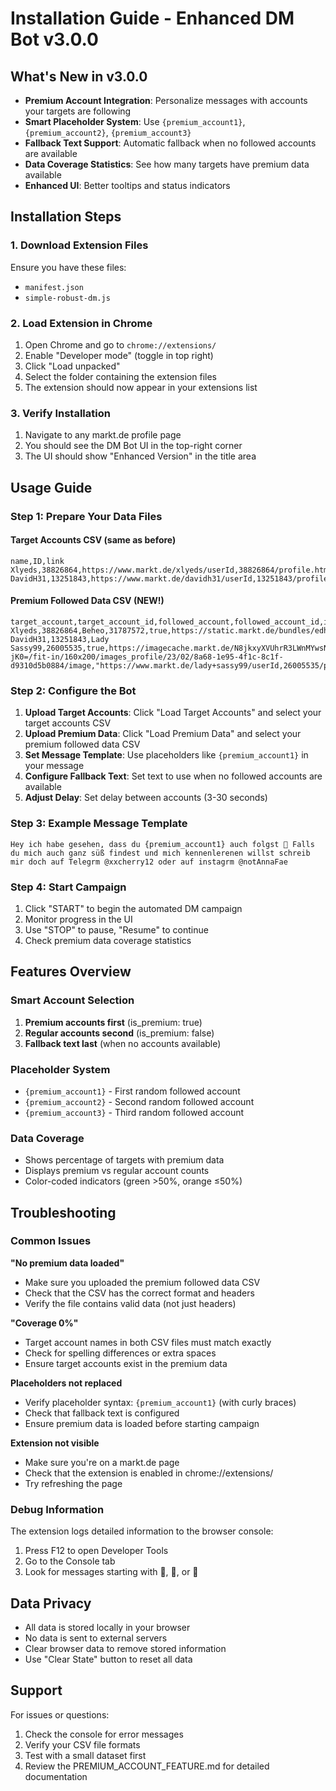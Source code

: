 # Installation Guide - Enhanced DM Bot v3.0.0

## What's New in v3.0.0
- **Premium Account Integration**: Personalize messages with accounts your targets are following
- **Smart Placeholder System**: Use `{premium_account1}`, `{premium_account2}`, `{premium_account3}`
- **Fallback Text Support**: Automatic fallback when no followed accounts are available
- **Data Coverage Statistics**: See how many targets have premium data available
- **Enhanced UI**: Better tooltips and status indicators

## Installation Steps

### 1. Download Extension Files
Ensure you have these files:
- `manifest.json`
- `simple-robust-dm.js`

### 2. Load Extension in Chrome
1. Open Chrome and go to `chrome://extensions/`
2. Enable "Developer mode" (toggle in top right)
3. Click "Load unpacked"
4. Select the folder containing the extension files
5. The extension should now appear in your extensions list

### 3. Verify Installation
1. Navigate to any markt.de profile page
2. You should see the DM Bot UI in the top-right corner
3. The UI should show "Enhanced Version" in the title area

## Usage Guide

### Step 1: Prepare Your Data Files

#### Target Accounts CSV (same as before)
```csv
name,ID,link
Xlyeds,38826864,https://www.markt.de/xlyeds/userId,38826864/profile.htm
DavidH31,13251843,https://www.markt.de/davidh31/userId,13251843/profile.htm
```

#### Premium Followed Data CSV (NEW!)
```csv
target_account,target_account_id,followed_account,followed_account_id,is_premium,profile_image_url,profile_link
Xlyeds,38826864,Beheo,31787572,true,https://static.markt.de/bundles/edhjdhjj/image/markt/userprofile/default_private.svg,"https://www.markt.de/beheo/userId,31787572/profile.htm"
DavidH31,13251843,Lady Sassy99,26005535,true,https://imagecache.markt.de/N8jkxyXVUhrR3LWnMYwsNDy-jK0=/fit-in/160x200/images_profile/23/02/8a68-1e95-4f1c-8c1f-d9310d5b0884/image,"https://www.markt.de/lady+sassy99/userId,26005535/profile.htm"
```

### Step 2: Configure the Bot
1. **Upload Target Accounts**: Click "Load Target Accounts" and select your target accounts CSV
2. **Upload Premium Data**: Click "Load Premium Data" and select your premium followed data CSV
3. **Set Message Template**: Use placeholders like `{premium_account1}` in your message
4. **Configure Fallback Text**: Set text to use when no followed accounts are available
5. **Adjust Delay**: Set delay between accounts (3-30 seconds)

### Step 3: Example Message Template
```
Hey ich habe gesehen, dass du {premium_account1} auch folgst 🫣 Falls du mich auch ganz süß findest und mich kennenlerenen willst schreib mir doch auf Telegrm @xxcherry12 oder auf instagrm @notAnnaFae
```

### Step 4: Start Campaign
1. Click "START" to begin the automated DM campaign
2. Monitor progress in the UI
3. Use "STOP" to pause, "Resume" to continue
4. Check premium data coverage statistics

## Features Overview

### Smart Account Selection
1. **Premium accounts first** (is_premium: true)
2. **Regular accounts second** (is_premium: false)  
3. **Fallback text last** (when no accounts available)

### Placeholder System
- `{premium_account1}` - First random followed account
- `{premium_account2}` - Second random followed account
- `{premium_account3}` - Third random followed account

### Data Coverage
- Shows percentage of targets with premium data
- Displays premium vs regular account counts
- Color-coded indicators (green >50%, orange ≤50%)

## Troubleshooting

### Common Issues

**"No premium data loaded"**
- Make sure you uploaded the premium followed data CSV
- Check that the CSV has the correct format and headers
- Verify the file contains valid data (not just headers)

**"Coverage 0%"**
- Target account names in both CSV files must match exactly
- Check for spelling differences or extra spaces
- Ensure target accounts exist in the premium data

**Placeholders not replaced**
- Verify placeholder syntax: `{premium_account1}` (with curly braces)
- Check that fallback text is configured
- Ensure premium data is loaded before starting campaign

**Extension not visible**
- Make sure you're on a markt.de page
- Check that the extension is enabled in chrome://extensions/
- Try refreshing the page

### Debug Information
The extension logs detailed information to the browser console:
1. Press F12 to open Developer Tools
2. Go to the Console tab
3. Look for messages starting with 🚀, 👥, or 💬

## Data Privacy
- All data is stored locally in your browser
- No data is sent to external servers
- Clear browser data to remove stored information
- Use "Clear State" button to reset all data

## Support
For issues or questions:
1. Check the console for error messages
2. Verify your CSV file formats
3. Test with a small dataset first
4. Review the PREMIUM_ACCOUNT_FEATURE.md for detailed documentation